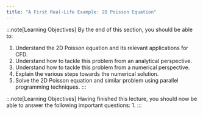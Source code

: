 ```yaml
---
title: "A First Real-Life Example: 2D Poisson Equation"
---
```


:::note[Learning Objectives]
By the end of this section, you should be able to:
1. Understand the 2D Poisson equation and its relevant applications for CFD.
2. Understand how to tackle this problem from an analytical perspective.
3. Understand how to tackle this problem from a numerical perspective.
4. Explain the various steps towards the numerical solution.
5. Solve the 2D Poisson equation and similar problem using parallel programming techniques.
:::

:::note[Learning Objectives]
Having finished this lecture, you should now be able to answer the following important questions:
1. 
:::